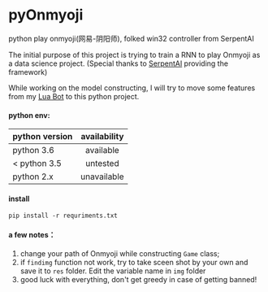 # pyOnmyoji
python play onmyoji(网易-阴阳师), folked win32 controller from SerpentAI

The initial purpose of this project is trying to train a RNN to play Onmyoji as a data science project. (Special thanks to [SerpentAI](https://github.com/SerpentAI/SerpentAI) providing the framework)

While working on the model constructing, I will try to move some features from my [Lua Bot](https://github.com/luoy2/yys_lua_script) to this python project.

#### python env:

| python version        | availability |
| ------------- |:-------------:|
|python 3.6| available |
|< python 3.5 | untested     |
|python 2.x| unavailable |


#### install
```
pip install -r requriments.txt
```

#### a few notes：
1. change your path of Onmyoji while constructing `Game` class;
2. if `findimg` function not work, try to take sceen shot by your own and save it to `res` folder. Edit the variable name in `img` folder
3. good luck with everything, don't get greedy in case of getting banned!


